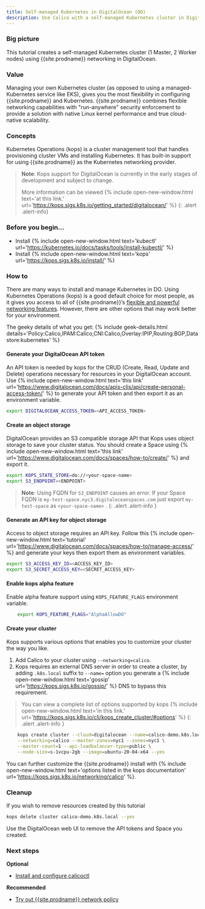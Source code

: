 ```yaml
---
title: Self-managed Kubernetes in DigitalOcean (DO)
description: Use Calico with a self-managed Kubernetes cluster in DigitalOcean (DO).
---
```


### Big picture

This tutorial creates a self-managed Kubernetes cluster (1 Master, 2 Worker nodes) using {{site.prodname}} networking in DigitalOcean.

### Value

Managing your own Kubernetes cluster (as opposed to using a managed-Kubernetes service like EKS), gives you the most flexibility in configuring {{site.prodname}} and Kubernetes. {{site.prodname}} combines flexible networking capabilities with "run-anywhere" security enforcement to provide a solution with native Linux kernel performance and true cloud-native scalability.

### Concepts

Kubernetes Operations (kops) is a cluster management tool that handles provisioning cluster VMs and installing Kubernetes. It has built-in support for using {{site.prodname}} as the Kubernetes networking provider.

> **Note**: Kops support for DigitalOcean is currently in the early stages of development and subject to change.
>
> More information can be viewed {% include open-new-window.html text='at this link.' url='https://kops.sigs.k8s.io/getting_started/digitalocean/' %}
{: .alert .alert-info}

### Before you begin...

- Install {% include open-new-window.html text='kubectl' url='https://kubernetes.io/docs/tasks/tools/install-kubectl/' %}
- Install {% include open-new-window.html text='kops' url='https://kops.sigs.k8s.io/install/' %}

### How to

There are many ways to install and manage Kubernetes in DO. Using Kubernetes Operations (kops) is a good default choice for most people, as it gives you access to all of {{site.prodname}}’s [flexible and powerful networking features]({{site.baseurl}}/networking). However, there are other options that may work better for your environment.

The geeky details of what you get:
{% include geek-details.html details='Policy:Calico,IPAM:Calico,CNI:Calico,Overlay:IPIP,Routing:BGP,Datastore:kubernetes' %}

#### Generate your DigitalOcean API token

An API token is needed by kops for the CRUD (Create, Read, Update and Delete) operations necessary for resources in your DigitalOcean account.
Use {% include open-new-window.html text='this link' url='https://www.digitalocean.com/docs/apis-clis/api/create-personal-access-token/' %} to generate your API token and then export it as an environment variable. 

```bash
export DIGITALOCEAN_ACCESS_TOKEN=<API_ACCESS_TOKEN>
```

#### Create an object storage

DigitalOcean provides an S3 compatible storage API that Kops uses object storage to save your cluster status.
You should create a Space using {% include open-new-window.html text='this link' url='https://www.digitalocean.com/docs/spaces/how-to/create/' %} and export it.

```bash
export KOPS_STATE_STORE=do://<your-space-name>
export S3_ENDPOINT=<ENDPOINT>
```
> **Note**: Using FQDN for `S3_ENDPOINT` causes an error.
> If your Space FQDN is `my-test-space.nyc3.digitaloceanspaces.com` just export `my-test-space` as `<your-space-name>` .
{: .alert .alert-info }

#### Generate an API key for object storage

Access to object storage requires an API key.
Follow this {% include open-new-window.html text='tutorial' url='https://www.digitalocean.com/docs/spaces/how-to/manage-access/' %} and generate your keys then export them as environment variables.

```bash
export S3_ACCESS_KEY_ID=<ACCESS_KEY_ID>
export S3_SECRET_ACCESS_KEY=<SECRET_ACCESS_KEY>
```

#### Enable kops alpha feature

Enable alpha feature support using `KOPS_FEATURE_FLAGS` environment variable.

```bash
    export KOPS_FEATURE_FLAGS="AlphaAllowDO"
```

#### Create your cluster

Kops supports various options that enables you to customize your cluster the way you like.

1. Add Calico to your cluster using `--networking=calico`.
1. Kops requires an external DNS server in order to create a cluster, by adding `.k8s.local` suffix to `--name=` option
you generate a {% include open-new-window.html text='gossip' url='https://kops.sigs.k8s.io/gossip/' %} DNS to bypass this requirement.

> You can view a complete list of options supported by kops
> {% include open-new-window.html text='in this link.' url='https://kops.sigs.k8s.io/cli/kops_create_cluster/#options' %}
{: .alert .alert-info }

```bash
    kops create cluster --cloud=digitalocean --name=calico-demo.k8s.local \
    --networking=calico --master-zones=nyc1 --zones=nyc1 \
    --master-count=1 --api-loadbalancer-type=public \
    --node-size=s-1vcpu-2gb --image=ubuntu-20-04-x64 --yes
```

You can further customize the {{site.prodname}} install with {% include open-new-window.html text='options listed in the kops documentation' url='https://kops.sigs.k8s.io/networking/calico' %}. 


### Cleanup

If you wish to remove resources created by this tutorial

```bash
kops delete cluster calico-demo.k8s.local --yes
```

Use the DigitalOcean web UI to remove the API tokens and Space you created.

### Next steps

**Optional**
- [Install and configure calicoctl]({{site.baseurl}}/maintenance/clis/calicoctl/install)

**Recommended**
- [Try out {{site.prodname}} network policy]({{site.baseurl}}/security/calico-network-policy)
